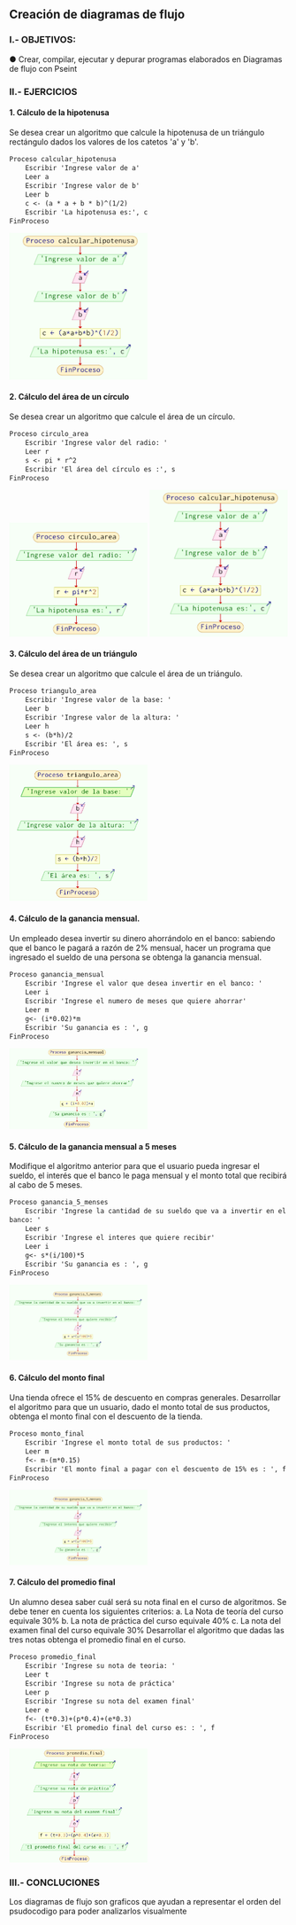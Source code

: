 ## Creación de diagramas de flujo

### I.- OBJETIVOS:
● Crear, compilar, ejecutar y depurar programas elaborados en Diagramas de flujo con Pseint

### II.- EJERCICIOS

#### 1. Cálculo de la hipotenusa

Se desea crear un algoritmo que calcule la hipotenusa de un triángulo rectángulo dados los valores de los catetos 'a' y 'b'.

```pseudocode
Proceso calcular_hipotenusa
    Escribir 'Ingrese valor de a'
    Leer a
    Escribir 'Ingrese valor de b'
    Leer b
    c <- (a * a + b * b)^(1/2)
    Escribir 'La hipotenusa es:', c
FinProceso
```

 <img src="./img/01.png" alt="tecsup" width="250px" />

#### 2. Cálculo del área de un círculo

Se desea crear un algoritmo que calcule el área de un círculo.

```pseudocode
Proceso circulo_area
    Escribir 'Ingrese valor del radio: '
    Leer r
    s <- pi * r^2
    Escribir 'El área del círculo es :', s
FinProceso
```

 <img src="./img/02.png" alt="tecsup" width="250px" />

  <img src="./img/01.png" alt="tecsup" width="250px" />

#### 3. Cálculo del área de un triángulo

Se desea crear un algoritmo que calcule el área de un triángulo.

```pseudocode
Proceso triangulo_area
	Escribir 'Ingrese valor de la base: '
	Leer b
	Escribir 'Ingrese valor de la altura: '
	Leer h
	s <- (b*h)/2
	Escribir 'El área es: ', s
FinProceso
```

 <img src="./img/03.png" alt="tecsup" width="250px" />

#### 4. Cálculo de la  ganancia mensual.

Un empleado desea invertir su dinero ahorrándolo en el banco: sabiendo que el banco le pagará a razón de 2% mensual, hacer un programa que ingresado el sueldo de una persona se obtenga la ganancia mensual.

```pseudocode
Proceso ganancia_mensual
	Escribir 'Ingrese el valor que desea invertir en el banco: '
	Leer i
	Escribir 'Ingrese el numero de meses que quiere ahorrar'
	Leer m
	g<- (i*0.02)*m
	Escribir 'Su ganancia es : ', g
FinProceso
```

 <img src="./img/04.png" alt="tecsup" width="250px" />

#### 5. Cálculo de la ganancia mensual a 5 meses

Modifique el algoritmo anterior para que el usuario pueda ingresar el sueldo, el interés que el banco le paga mensual y el monto total que recibirá al cabo de 5 meses.

```pseudocode
Proceso ganancia_5_menses
	Escribir 'Ingrese la cantidad de su sueldo que va a invertir en el banco: '
	Leer s
	Escribir 'Ingrese el interes que quiere recibir'
	Leer i
	g<- s*(i/100)*5
	Escribir 'Su ganancia es : ', g
FinProceso
```

 <img src="./img/05.png" alt="tecsup" width="250px" />
 
 #### 6. Cálculo del monto final

Una tienda ofrece el 15% de descuento en compras generales. Desarrollar el algoritmo para que un usuario, dado el monto total de sus productos, obtenga el monto final con el descuento de la tienda.

```pseudocode
Proceso monto_final
	Escribir 'Ingrese el monto total de sus productos: '
	Leer m
	f<- m-(m*0.15)
	Escribir 'El monto final a pagar con el descuento de 15% es : ', f
FinProceso
```

 <img src="./img/05.png" alt="tecsup" width="250px" />

  #### 7. Cálculo del promedio final

Un alumno desea saber cuál será su nota final en el curso de algoritmos. Se debe tener en cuenta los siguientes criterios:
a.	La Nota de teoría del curso equivale   30%
b.	La nota de práctica del curso equivale 40%
c.	La nota del examen final del curso equivale 30%
Desarrollar el algoritmo que dadas las tres notas obtenga el promedio final en el curso.

```pseudocode
Proceso promedio_final
	Escribir 'Ingrese su nota de teoria: '
	Leer t
	Escribir 'Ingrese su nota de práctica'
	Leer p
	Escribir 'Ingrese su nota del examen final'
	Leer e
	f<- (t*0.3)+(p*0.4)+(e*0.3)
	Escribir 'El promedio final del curso es: : ', f
FinProceso

```

 <img src="./img/07.png" alt="tecsup" width="250px" />

 ### III.- CONCLUCIONES
 Los diagramas de flujo son graficos que ayudan a representar el orden del psudocodigo para poder analizarlos visualmente 